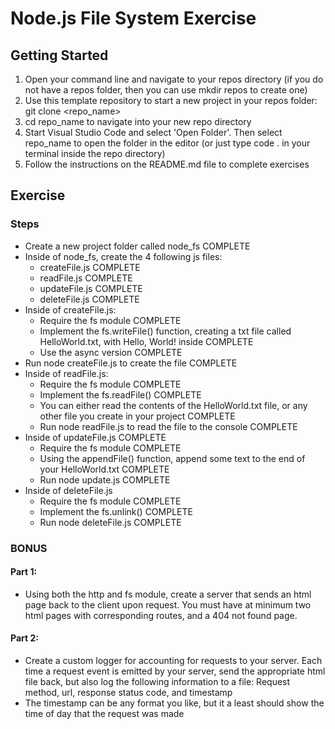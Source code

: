 # Node.js File System Exercise

## Getting Started

1. Open your command line and navigate to your repos directory (if you do not have a repos folder, then you can use mkdir repos to create one)
2. Use this template repository to start a new project in your repos folder: git clone <repo_name>
3. cd repo_name to navigate into your new repo directory
4. Start Visual Studio Code and select 'Open Folder'. Then select repo_name to open the folder in the editor (or just type code . in your terminal inside the repo directory)
5. Follow the instructions on the README.md file to complete exercises

## Exercise

### Steps

- Create a new project folder called node_fs COMPLETE
- Inside of node_fs, create the 4 following js files:
  - createFile.js COMPLETE
  - readFile.js COMPLETE
  - updateFile.js COMPLETE
  - deleteFile.js COMPLETE
- Inside of createFile.js:
  - Require the fs module COMPLETE
  - Implement the fs.writeFile() function, creating a txt file called HelloWorld.txt, with Hello, World! inside COMPLETE
  - Use the async version COMPLETE
- Run node createFile.js to create the file COMPLETE
- Inside of readFile.js:
  - Require the fs module COMPLETE
  - Implement the fs.readFile() COMPLETE
  - You can either read the contents of the HelloWorld.txt file, or any other file you create in your project COMPLETE
  - Run node readFile.js to read the file to the console COMPLETE
- Inside of updateFile.js COMPLETE
  - Require the fs module COMPLETE
  - Using the appendFile() function, append some text to the end of your HelloWorld.txt COMPLETE
  - Run node update.js COMPLETE
- Inside of deleteFile.js
  - Require the fs module COMPLETE
  - Implement the fs.unlink() COMPLETE
  - Run node deleteFile.js COMPLETE

### BONUS

#### Part 1:

- Using both the http and fs module, create a server that sends an html page back to the client upon request. You must have at minimum two html pages with corresponding routes, and a 404 not found page.

#### Part 2:

- Create a custom logger for accounting for requests to your server. Each time a request event is emitted by your server, send the appropriate html file back, but also log the following information to a file: Request method, url, response status code, and timestamp
- The timestamp can be any format you like, but it a least should show the time of day that the request was made
